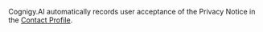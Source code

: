 Cognigy.AI automatically records user acceptance of the Privacy Notice in the [Contact Profile](https://docs.cognigy.com/ai/analyze/contact-profiles/#profile-schema).